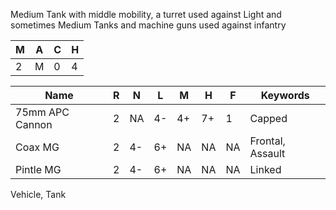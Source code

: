 Medium Tank with middle mobility, a turret used against Light and sometimes Medium Tanks and machine guns used against infantry 

| M   | A   | C   | H   |
| --- | --- | --- | --- |
| 2   | M   | 0   | 4   |

| Name            | R   | N   | L   | M   | H   | F   | Keywords         |
| --------------- | --- | --- | --- | --- | --- | --- | ---------------- |
| 75mm APC Cannon | 2   | NA  | 4-  | 4+  | 7+  | 1   | Capped           |
| Coax MG         | 2   | 4-  | 6+  | NA  | NA  | NA  | Frontal, Assault |
| Pintle MG       | 2   | 4-  | 6+  | NA  | NA  | NA  | Linked           |
Vehicle, Tank